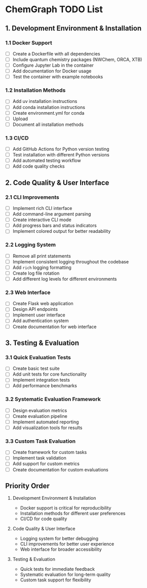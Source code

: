 # ChemGraph TODO List

## 1. Development Environment & Installation
### 1.1 Docker Support
- [ ] Create a Dockerfile with all dependencies
- [ ] Include quantum chemistry packages (NWChem, ORCA, XTB)
- [ ] Configure Jupyter Lab in the container
- [ ] Add documentation for Docker usage
- [ ] Test the container with example notebooks

### 1.2 Installation Methods
- [ ] Add uv installation instructions
- [ ] Add conda installation instructions
- [ ] Create environment.yml for conda
- [ ] Upload
- [ ] Document all installation methods

### 1.3 CI/CD
- [ ] Add GitHub Actions for Python version testing
- [ ] Test installation with different Python versions
- [ ] Add automated testing workflow
- [ ] Add code quality checks

## 2. Code Quality & User Interface
### 2.1 CLI Improvements
- [ ] Implement rich CLI interface
- [ ] Add command-line argument parsing
- [ ] Create interactive CLI mode
- [ ] Add progress bars and status indicators
- [ ] Implement colored output for better readability

### 2.2 Logging System
- [ ] Remove all print statements
- [ ] Implement consistent logging throughout the codebase
- [ ] Add `rich` logging formatting
- [ ] Create log file rotation
- [ ] Add different log levels for different environments

### 2.3 Web Interface
- [ ] Create Flask web application
- [ ] Design API endpoints
- [ ] Implement user interface
- [ ] Add authentication system
- [ ] Create documentation for web interface

## 3. Testing & Evaluation
### 3.1 Quick Evaluation Tests
- [ ] Create basic test suite
- [ ] Add unit tests for core functionality
- [ ] Implement integration tests
- [ ] Add performance benchmarks

### 3.2 Systematic Evaluation Framework
- [ ] Design evaluation metrics
- [ ] Create evaluation pipeline
- [ ] Implement automated reporting
- [ ] Add visualization tools for results

### 3.3 Custom Task Evaluation
- [ ] Create framework for custom tasks
- [ ] Implement task validation
- [ ] Add support for custom metrics
- [ ] Create documentation for custom evaluations

## Priority Order
1. Development Environment & Installation
   - Docker support is critical for reproducibility
   - Installation methods for different user preferences
   - CI/CD for code quality

2. Code Quality & User Interface
   - Logging system for better debugging
   - CLI improvements for better user experience
   - Web interface for broader accessibility

3. Testing & Evaluation
   - Quick tests for immediate feedback
   - Systematic evaluation for long-term quality
   - Custom task support for flexibility 
